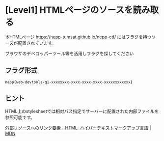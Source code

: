 # [Level1] HTMLページのソースを読み取る

本HTMLページ <https://nepp-tumsat.github.io/nepp-ctf/> にはフラグを持つソースが配置されています。

ブラウザのデベロッパーツール等を活用しフラグを探してください

## フラグ形式

`nepp{web-devtools-q1-xxxxxxxx-xxxx-xxxx-xxxx-xxxxxxxxxxxx}`

## ヒント

HTML上のstylesheetでは相対パス指定でサーバーに配置された内部ファイルを参照可能です。

[外部リソースへのリンク要素 - HTML: ハイパーテキストマークアップ言語 | MDN](https://developer.mozilla.org/ja/docs/Web/HTML/Element/link)
